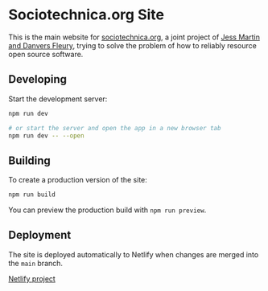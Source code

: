 # Sociotechnica.org Site

This is the main website for [sociotechnica.org](https://sociotechnica.org), a joint project of [Jess Martin and Danvers Fleury](https://sociotechnica.org/about), trying to solve the problem of how to reliably resource open source software.

## Developing

Start the development server:

```bash
npm run dev

# or start the server and open the app in a new browser tab
npm run dev -- --open
```

## Building

To create a production version of the site:

```bash
npm run build
```

You can preview the production build with `npm run preview`.

## Deployment

The site is deployed automatically to Netlify when changes are merged into the `main` branch.

[Netlify project](https://app.netlify.com/sites/sociotechnica/overview)
